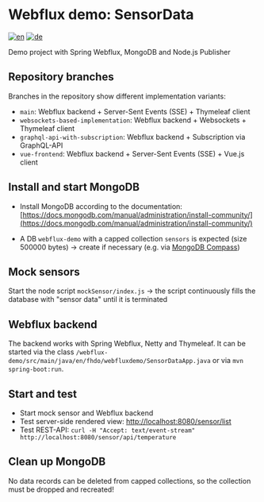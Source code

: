 # Webflux demo: SensorData
[![en](https://img.shields.io/badge/lang-en-red.svg)](#)
[![de](https://img.shields.io/badge/lang-de-green.svg)](README.de.md)

Demo project with Spring Webflux, MongoDB and Node.js Publisher

## Repository branches

Branches in the repository show different implementation variants:
* `main`: Webflux backend + Server-Sent Events (SSE) + Thymeleaf client
* `websockets-based-implementation`: Webflux backend + Websockets + Thymeleaf client
* `graphql-api-with-subscription`: Webflux backend + Subscription via GraphQL-API
* `vue-frontend`: Webflux backend + Server-Sent Events (SSE) + Vue.js client

## Install and start MongoDB

* Install MongoDB according to the documentation: [https://docs.mongodb.com/manual/administration/install-community/](https://docs.mongodb.com/manual/administration/install-community/)

* A DB `webflux-demo` with a capped collection `sensors` is expected (size 500000 bytes) &rarr; create if necessary (e.g. via [MongoDB Compass](https://www.mongodb.com/products/compass))

## Mock sensors

Start the node script `mockSensor/index.js` &rarr; the script continuously fills the database with "sensor data" until it is terminated

## Webflux backend

The backend works with Spring Webflux, Netty and Thymeleaf. It can be started via the class `/webflux-demo/src/main/java/en/fhdo/webfluxdemo/SensorDataApp.java` or via `mvn spring-boot:run`.

## Start and test

* Start mock sensor and Webflux backend
* Test server-side rendered view: [http://localhost:8080/sensor/list](http://localhost:8080/sensor/list)
* Test REST-API: `curl -H "Accept: text/event-stream" http://localhost:8080/sensor/api/temperature`

## Clean up MongoDB

No data records can be deleted from capped collections, so the collection must be dropped and recreated! 